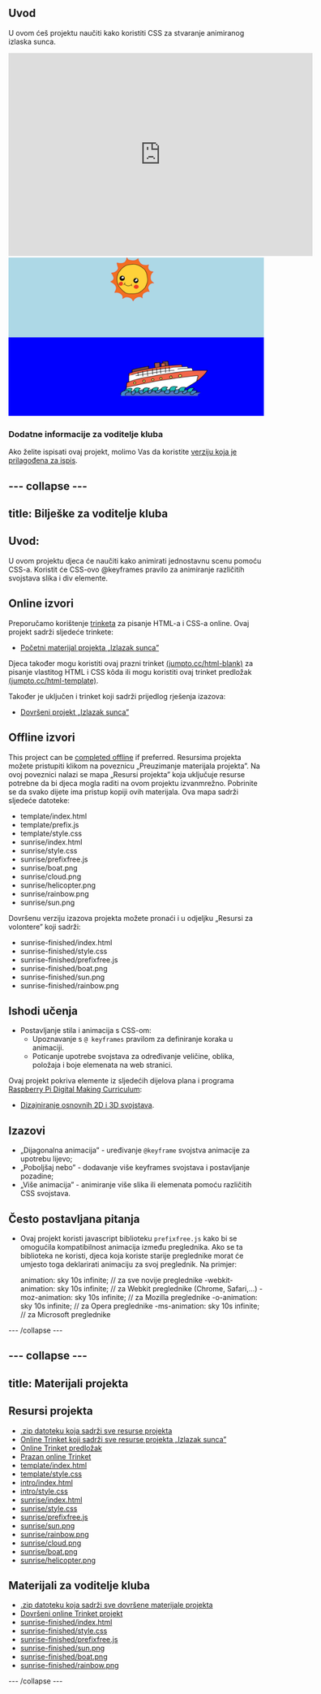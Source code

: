 ## Uvod

U ovom ćeš projektu naučiti kako koristiti CSS za stvaranje animiranog izlaska sunca.

<div class="trinket">
  <iframe src="https://trinket.io/embed/html/abcc0284a3?outputOnly=true&start=result" width="600" height="400" frameborder="0" marginwidth="0" marginheight="0" allowfullscreen>
  </iframe>
  <img src="images/sunrise-final.png">
</div>

### Dodatne informacije za voditelje kluba

Ako želite ispisati ovaj projekt, molimo Vas da koristite [verziju koja je prilagođena za ispis](https://projects.raspberrypi.org/en/projects/sunrise/print).

## \--- collapse \---

## title: Bilješke za voditelje kluba

## Uvod:

U ovom projektu djeca će naučiti kako animirati jednostavnu scenu pomoću CSS-a. Koristit će CSS-ovo @keyframes pravilo za animiranje različitih svojstava slika i div elemente.

## Online izvori

Preporučamo korištenje [trinketa](https://trinket.io/) za pisanje HTML-a i CSS-a online. Ovaj projekt sadrži sljedeće trinkete:

+ [Početni materijal projekta „Izlazak sunca”](http://jumpto.cc/web-sunrise)

Djeca također mogu koristiti ovaj prazni trinket [(jumpto.cc/html-blank)](http://jumpto.cc/html-blank) za pisanje vlastitog HTML i CSS kôda ili mogu koristiti ovaj trinket predložak [(jumpto.cc/html-template)](http://jumpto.cc/html-template).

Također je uključen i trinket koji sadrži prijedlog rješenja izazova:

+ [Dovršeni projekt „Izlazak sunca”](https://trinket.io/html/abcc0284a3)

## Offline izvori

This project can be [completed offline](https://rpf.io/html-offline) if preferred. Resursima projekta možete pristupiti klikom na poveznicu „Preuzimanje materijala projekta”. Na ovoj poveznici nalazi se mapa „Resursi projekta” koja uključuje resurse potrebne da bi djeca mogla raditi na ovom projektu izvanmrežno. Pobrinite se da svako dijete ima pristup kopiji ovih materijala. Ova mapa sadrži sljedeće datoteke:

+ template/index.html
+ template/prefix.js
+ template/style.css
+ sunrise/index.html
+ sunrise/style.css
+ sunrise/prefixfree.js
+ sunrise/boat.png
+ sunrise/cloud.png
+ sunrise/helicopter.png
+ sunrise/rainbow.png
+ sunrise/sun.png

Dovršenu verziju izazova projekta možete pronaći i u odjeljku „Resursi za volontere” koji sadrži:

+ sunrise-finished/index.html
+ sunrise-finished/style.css
+ sunrise-finished/prefixfree.js
+ sunrise-finished/boat.png
+ sunrise-finished/sun.png
+ sunrise-finished/rainbow.png

## Ishodi učenja

+ Postavljanje stila i animacija s CSS-om: 
    + Upoznavanje s `@ keyframes` pravilom za definiranje koraka u animaciji.
    + Poticanje upotrebe svojstava za određivanje veličine, oblika, položaja i boje elemenata na web stranici.

Ovaj projekt pokriva elemente iz sljedećih dijelova plana i programa [Raspberry Pi Digital Making Curriculum](http://rpf.io/curriculum):

+ [Dizajniranje osnovnih 2D i 3D svojstava](https://www.raspberrypi.org/curriculum/design/creator).

## Izazovi

+ „Dijagonalna animacija” - uređivanje `@keyframe` svojstva animacije za upotrebu lijevo;
+ „Poboljšaj nebo” - dodavanje više keyframes svojstava i postavljanje pozadine;
+ „Više animacija” - animiranje više slika ili elemenata pomoću različitih CSS svojstava. 

## Često postavljana pitanja

+ Ovaj projekt koristi javascript biblioteku `prefixfree.js` kako bi se omogućila kompatibilnost animacija između preglednika. Ako se ta biblioteka ne koristi, djeca koja koriste starije preglednike morat će umjesto toga deklarirati animaciju za svoj preglednik. Na primjer:

    animation: sky 10s infinite;            // za sve novije preglednike
    -webkit-animation: sky 10s infinite;    // za Webkit preglednike (Chrome, Safari,...)
    -moz-animation: sky 10s infinite;       // za Mozilla preglednike
    -o-animation: sky 10s infinite;         // za Opera preglednike
    -ms-animation: sky 10s infinite;        // za Microsoft preglednike 
    

\--- /collapse \---

## \--- collapse \---

## title: Materijali projekta

## Resursi projekta

+ [.zip datoteku koja sadrži sve resurse projekta](https://github.com/raspberrypilearning/sunrise/raw/master/en/resources/sunrise-project-resources.zip)
+ [Online Trinket koji sadrži sve resurse projekta „Izlazak sunca”](http://jumpto.cc/web-sunrise)
+ [Online Trinket predložak](http://jumpto.cc/trinket-template)
+ [Prazan online Trinket](http://jumpto.cc/trinket-blank)
+ [template/index.html](https://github.com/raspberrypilearning/sunrise/raw/master/en/resources/template-index.html)
+ [template/style.css](https://github.com/raspberrypilearning/sunrise/raw/master/en/resources/template-style.css)
+ [intro/index.html](https://github.com/raspberrypilearning/sunrise/raw/master/en/resources/intro-index.html)
+ [intro/style.css](https://github.com/raspberrypilearning/sunrise/raw/master/en/resources/intro-style.css)
+ [sunrise/index.html](https://github.com/raspberrypilearning/sunrise/raw/master/en/resources/sunrise-index.html)
+ [sunrise/style.css](https://github.com/raspberrypilearning/sunrise/raw/master/en/resources/sunrise-style.css)
+ [sunrise/prefixfree.js](https://github.com/raspberrypilearning/sunrise/raw/master/en/resources/sunrise-prefixfree.js)
+ [sunrise/sun.png](https://github.com/raspberrypilearning/sunrise/raw/master/en/resources/sunrise-sun.png)
+ [sunrise/rainbow.png](https://github.com/raspberrypilearning/sunrise/raw/master/en/resources/sunrise-rainbow.png)
+ [sunrise/cloud.png](https://github.com/raspberrypilearning/sunrise/raw/master/en/resources/sunrise-cloud.png)
+ [sunrise/boat.png](https://github.com/raspberrypilearning/sunrise/raw/master/en/resources/sunrise-boat.png)
+ [sunrise/helicopter.png](https://github.com/raspberrypilearning/sunrise/raw/master/en/resources/sunrise-helicopter.png)

## Materijali za voditelje kluba

+ [.zip datoteku koja sadrži sve dovršene materijale projekta](https://github.com/raspberrypilearning/sunrise/raw/master/en/resources/sunrise-volunteer-resources.zip)
+ [Dovršeni online Trinket projekt](https://trinket.io/html/abcc0284a3)
+ [sunrise-finished/index.html](https://github.com/raspberrypilearning/sunrise/raw/master/en/resources/sunrise-finished-index.html)
+ [sunrise-finished/style.css](https://github.com/raspberrypilearning/sunrise/raw/master/en/resources/sunrise-finished-style.css)
+ [sunrise-finished/prefixfree.js](https://github.com/raspberrypilearning/sunrise/raw/master/en/resources/sunrise-finished-prefixfree.js)
+ [sunrise-finished/sun.png](https://github.com/raspberrypilearning/sunrise/raw/master/en/resources/sunrise-finished-sun.png)
+ [sunrise-finished/boat.png](https://github.com/raspberrypilearning/sunrise/raw/master/en/resources/sunrise-finished-boat.png)
+ [sunrise-finished/rainbow.png](https://github.com/raspberrypilearning/sunrise/raw/master/en/resources/sunrise-finished-rainbow.png)

\--- /collapse \---